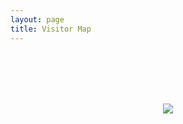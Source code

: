 ```yaml
---
layout: page
title: Visitor Map
---
```

<meta charset="utf-8">
<!-- Bootstrap core CSS -->
<link href="{{ site.baseurl }}/assets/map.css" rel="stylesheet">

 <br />  <br />  <br />  <br /> 

<div align="center">
<!-- <a href="https://clustrmaps.com/site/1bml7" title="Visit tracker" name="clustrmaps" text-align="center"> -->
<img src="//clustrmaps.com/map_v2.png?cl=ffffff&w=890&t=m&d=bIj584gdK6tPCkxZj49gFZQ_UthrAuTyceeJnEvEwv0">
<!-- </a> -->
</div>

<script src="{{ site.baseurl }}/js/globe.js"></script>
<script type="text/javascript" id="clstr_globe"></script>


